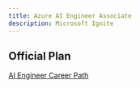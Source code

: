 ```yaml
---
title: Azure AI Engineer Associate
description: Microsoft Ignite
---
```


## Official Plan

[AI Engineer Career Path](https://learn.microsoft.com/en-us/plans/odgoumq07e4x83)
